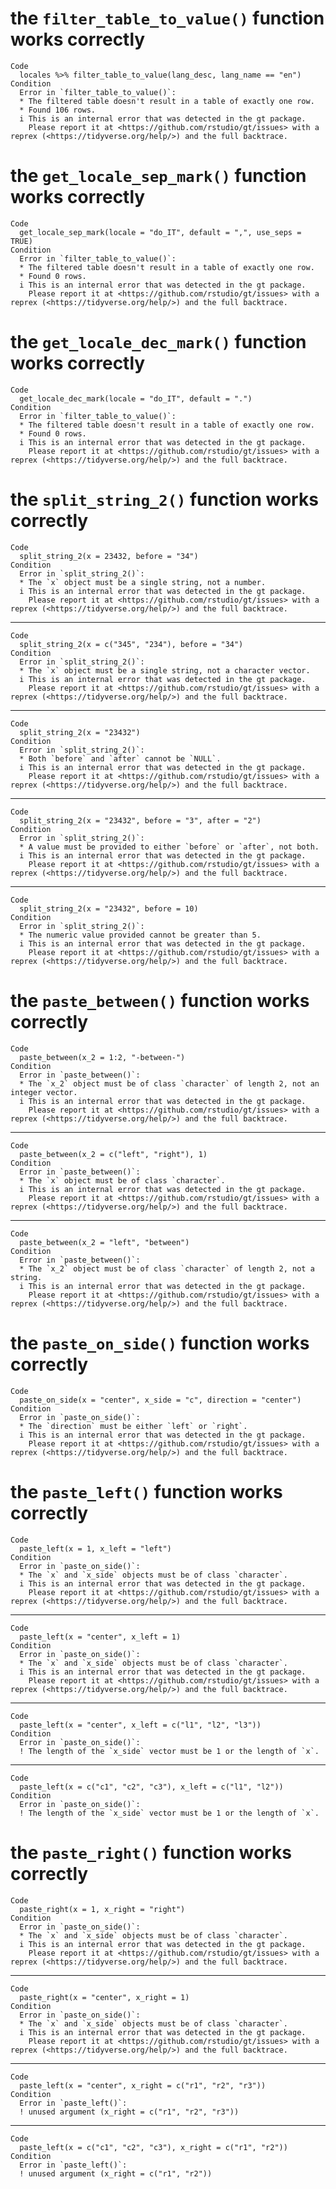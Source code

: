 # the `filter_table_to_value()` function works correctly

    Code
      locales %>% filter_table_to_value(lang_desc, lang_name == "en")
    Condition
      Error in `filter_table_to_value()`:
      * The filtered table doesn't result in a table of exactly one row.
      * Found 106 rows.
      i This is an internal error that was detected in the gt package.
        Please report it at <https://github.com/rstudio/gt/issues> with a reprex (<https://tidyverse.org/help/>) and the full backtrace.

# the `get_locale_sep_mark()` function works correctly

    Code
      get_locale_sep_mark(locale = "do_IT", default = ",", use_seps = TRUE)
    Condition
      Error in `filter_table_to_value()`:
      * The filtered table doesn't result in a table of exactly one row.
      * Found 0 rows.
      i This is an internal error that was detected in the gt package.
        Please report it at <https://github.com/rstudio/gt/issues> with a reprex (<https://tidyverse.org/help/>) and the full backtrace.

# the `get_locale_dec_mark()` function works correctly

    Code
      get_locale_dec_mark(locale = "do_IT", default = ".")
    Condition
      Error in `filter_table_to_value()`:
      * The filtered table doesn't result in a table of exactly one row.
      * Found 0 rows.
      i This is an internal error that was detected in the gt package.
        Please report it at <https://github.com/rstudio/gt/issues> with a reprex (<https://tidyverse.org/help/>) and the full backtrace.

# the `split_string_2()` function works correctly

    Code
      split_string_2(x = 23432, before = "34")
    Condition
      Error in `split_string_2()`:
      * The `x` object must be a single string, not a number.
      i This is an internal error that was detected in the gt package.
        Please report it at <https://github.com/rstudio/gt/issues> with a reprex (<https://tidyverse.org/help/>) and the full backtrace.

---

    Code
      split_string_2(x = c("345", "234"), before = "34")
    Condition
      Error in `split_string_2()`:
      * The `x` object must be a single string, not a character vector.
      i This is an internal error that was detected in the gt package.
        Please report it at <https://github.com/rstudio/gt/issues> with a reprex (<https://tidyverse.org/help/>) and the full backtrace.

---

    Code
      split_string_2(x = "23432")
    Condition
      Error in `split_string_2()`:
      * Both `before` and `after` cannot be `NULL`.
      i This is an internal error that was detected in the gt package.
        Please report it at <https://github.com/rstudio/gt/issues> with a reprex (<https://tidyverse.org/help/>) and the full backtrace.

---

    Code
      split_string_2(x = "23432", before = "3", after = "2")
    Condition
      Error in `split_string_2()`:
      * A value must be provided to either `before` or `after`, not both.
      i This is an internal error that was detected in the gt package.
        Please report it at <https://github.com/rstudio/gt/issues> with a reprex (<https://tidyverse.org/help/>) and the full backtrace.

---

    Code
      split_string_2(x = "23432", before = 10)
    Condition
      Error in `split_string_2()`:
      * The numeric value provided cannot be greater than 5.
      i This is an internal error that was detected in the gt package.
        Please report it at <https://github.com/rstudio/gt/issues> with a reprex (<https://tidyverse.org/help/>) and the full backtrace.

# the `paste_between()` function works correctly

    Code
      paste_between(x_2 = 1:2, "-between-")
    Condition
      Error in `paste_between()`:
      * The `x_2` object must be of class `character` of length 2, not an integer vector.
      i This is an internal error that was detected in the gt package.
        Please report it at <https://github.com/rstudio/gt/issues> with a reprex (<https://tidyverse.org/help/>) and the full backtrace.

---

    Code
      paste_between(x_2 = c("left", "right"), 1)
    Condition
      Error in `paste_between()`:
      * The `x` object must be of class `character`.
      i This is an internal error that was detected in the gt package.
        Please report it at <https://github.com/rstudio/gt/issues> with a reprex (<https://tidyverse.org/help/>) and the full backtrace.

---

    Code
      paste_between(x_2 = "left", "between")
    Condition
      Error in `paste_between()`:
      * The `x_2` object must be of class `character` of length 2, not a string.
      i This is an internal error that was detected in the gt package.
        Please report it at <https://github.com/rstudio/gt/issues> with a reprex (<https://tidyverse.org/help/>) and the full backtrace.

# the `paste_on_side()` function works correctly

    Code
      paste_on_side(x = "center", x_side = "c", direction = "center")
    Condition
      Error in `paste_on_side()`:
      * The `direction` must be either `left` or `right`.
      i This is an internal error that was detected in the gt package.
        Please report it at <https://github.com/rstudio/gt/issues> with a reprex (<https://tidyverse.org/help/>) and the full backtrace.

# the `paste_left()` function works correctly

    Code
      paste_left(x = 1, x_left = "left")
    Condition
      Error in `paste_on_side()`:
      * The `x` and `x_side` objects must be of class `character`.
      i This is an internal error that was detected in the gt package.
        Please report it at <https://github.com/rstudio/gt/issues> with a reprex (<https://tidyverse.org/help/>) and the full backtrace.

---

    Code
      paste_left(x = "center", x_left = 1)
    Condition
      Error in `paste_on_side()`:
      * The `x` and `x_side` objects must be of class `character`.
      i This is an internal error that was detected in the gt package.
        Please report it at <https://github.com/rstudio/gt/issues> with a reprex (<https://tidyverse.org/help/>) and the full backtrace.

---

    Code
      paste_left(x = "center", x_left = c("l1", "l2", "l3"))
    Condition
      Error in `paste_on_side()`:
      ! The length of the `x_side` vector must be 1 or the length of `x`.

---

    Code
      paste_left(x = c("c1", "c2", "c3"), x_left = c("l1", "l2"))
    Condition
      Error in `paste_on_side()`:
      ! The length of the `x_side` vector must be 1 or the length of `x`.

# the `paste_right()` function works correctly

    Code
      paste_right(x = 1, x_right = "right")
    Condition
      Error in `paste_on_side()`:
      * The `x` and `x_side` objects must be of class `character`.
      i This is an internal error that was detected in the gt package.
        Please report it at <https://github.com/rstudio/gt/issues> with a reprex (<https://tidyverse.org/help/>) and the full backtrace.

---

    Code
      paste_right(x = "center", x_right = 1)
    Condition
      Error in `paste_on_side()`:
      * The `x` and `x_side` objects must be of class `character`.
      i This is an internal error that was detected in the gt package.
        Please report it at <https://github.com/rstudio/gt/issues> with a reprex (<https://tidyverse.org/help/>) and the full backtrace.

---

    Code
      paste_left(x = "center", x_right = c("r1", "r2", "r3"))
    Condition
      Error in `paste_left()`:
      ! unused argument (x_right = c("r1", "r2", "r3"))

---

    Code
      paste_left(x = c("c1", "c2", "c3"), x_right = c("r1", "r2"))
    Condition
      Error in `paste_left()`:
      ! unused argument (x_right = c("r1", "r2"))

